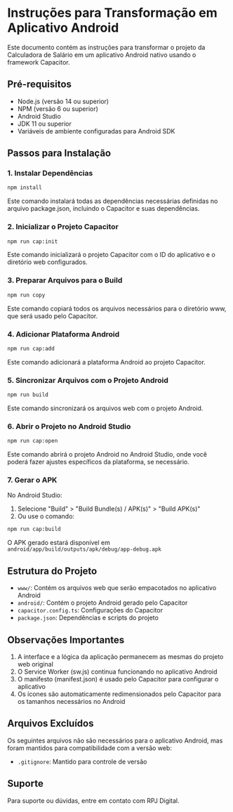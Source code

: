 # Instruções para Transformação em Aplicativo Android

Este documento contém as instruções para transformar o projeto da Calculadora de Salário em um aplicativo Android nativo usando o framework Capacitor.

## Pré-requisitos

- Node.js (versão 14 ou superior)
- NPM (versão 6 ou superior)
- Android Studio
- JDK 11 ou superior
- Variáveis de ambiente configuradas para Android SDK

## Passos para Instalação

### 1. Instalar Dependências

```bash
npm install
```

Este comando instalará todas as dependências necessárias definidas no arquivo package.json, incluindo o Capacitor e suas dependências.

### 2. Inicializar o Projeto Capacitor

```bash
npm run cap:init
```

Este comando inicializará o projeto Capacitor com o ID do aplicativo e o diretório web configurados.

### 3. Preparar Arquivos para o Build

```bash
npm run copy
```

Este comando copiará todos os arquivos necessários para o diretório www, que será usado pelo Capacitor.

### 4. Adicionar Plataforma Android

```bash
npm run cap:add
```

Este comando adicionará a plataforma Android ao projeto Capacitor.

### 5. Sincronizar Arquivos com o Projeto Android

```bash
npm run build
```

Este comando sincronizará os arquivos web com o projeto Android.

### 6. Abrir o Projeto no Android Studio

```bash
npm run cap:open
```

Este comando abrirá o projeto Android no Android Studio, onde você poderá fazer ajustes específicos da plataforma, se necessário.

### 7. Gerar o APK

No Android Studio:
1. Selecione "Build" > "Build Bundle(s) / APK(s)" > "Build APK(s)"
2. Ou use o comando:

```bash
npm run cap:build
```

O APK gerado estará disponível em `android/app/build/outputs/apk/debug/app-debug.apk`

## Estrutura do Projeto

- `www/`: Contém os arquivos web que serão empacotados no aplicativo Android
- `android/`: Contém o projeto Android gerado pelo Capacitor
- `capacitor.config.ts`: Configurações do Capacitor
- `package.json`: Dependências e scripts do projeto

## Observações Importantes

1. A interface e a lógica da aplicação permanecem as mesmas do projeto web original
2. O Service Worker (sw.js) continua funcionando no aplicativo Android
3. O manifesto (manifest.json) é usado pelo Capacitor para configurar o aplicativo
4. Os ícones são automaticamente redimensionados pelo Capacitor para os tamanhos necessários no Android

## Arquivos Excluídos

Os seguintes arquivos não são necessários para o aplicativo Android, mas foram mantidos para compatibilidade com a versão web:

- `.gitignore`: Mantido para controle de versão

## Suporte

Para suporte ou dúvidas, entre em contato com RPJ Digital.